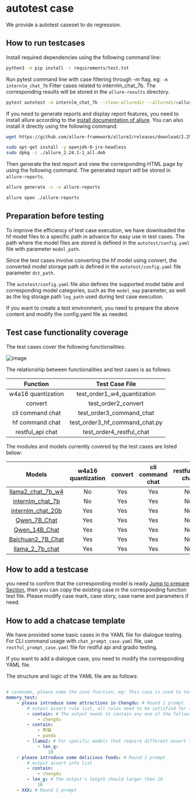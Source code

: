 # autotest case

We provide a autotest caseset to do regression.

## How to run testcases

Install required dependencies using the following command line:

```bash
python3 -m pip install -r requirements/test.txt
```

Run pytest command line with case filtering through -m flag. eg: `-m internlm_chat_7b` Filter cases related to internlm_chat_7b. The corresponding results will be stored in the `allure-results` directory.

```bash
pytest autotest -m internlm_chat_7b --clean-alluredir --alluredir=allure-results
```

If you need to generate reports and display report features, you need to install allure according to the [install documentation of allure](https://allurereport.org/docs/gettingstarted-installation/#install-via-the-system-package-manager-for-linux). You can also install it directly using the following command:



```bash
wget https://github.com/allure-framework/allure2/releases/download/2.25.0/allure_2.24.1-1_all.deb

sudo apt-get install -y openjdk-8-jre-headless
sudo dpkg -i ./allure_2.24.1-1_all.deb
```

Then generate the test report and view the corresponding HTML page by using the following command. The generated report will be stored in `allure-reports`.

```bash
allure generate -c -o allure-reports

allure open ./allure-reports
```

## Preparation before testing

To improve the efficiency of test case execution, we have downloaded the hf model files to a specific path in advance for easy use in test cases. The path where the model files are stored is defined in the `autotest/config.yaml` file with parameter `model_path`.

Since the test cases involve converting the hf model using convert, the converted model storage path is defined in the `autotest/config.yaml` file parameter `dst_path`.

The `autotest/config.yaml` file also defines the supported model table and corresponding model categories, such as the `model_map` parameter, as well as the log storage path `log_path` used during test case execution.

If you want to create a test environment, you need to prepare the above content and modify the config.yaml file as needed.

## Test case functionality coverage

The test cases cover the following functionalities:

![image](https://github.com/InternLM/lmdeploy/assets/145004780/19737e19-5798-4be0-b809-119da4cc65e5)

The relationship between functionalities and test cases is as follows:

| Function           | Test Case File                 |
| :------------------: | :------------------------------: |
| w4a16 quantization | test_order1_w4_quantization    |
| convert            | test_order2_convert            |
| cli command chat   | test_order3_command_chat       |
| hf command chat    | test_order3_hf_command_chat.py |
| restful_api chat   | test_order4_restful_chat       |

The modules and models currently covered by the test cases are listed below:

| Models                                                                     | w4a16 quantization | convert | cli command chat | restful_api chat | hf command chat |
| :--------------------------------------------------------------------------: | :------------------: | :-------: | :----------------: | :----------------: | :---------------: |
| [llama2_chat_7b_w4](https://huggingface.co/lmdeploy/llama2-chat-7b-w4)     | No                 | Yes     | Yes              | No               | Yes             |
| [internlm_chat_7b](https://huggingface.co/internlm/internlm-chat-7b)       | No                 | Yes     | Yes              | No               | Yes             |
| [internlm_chat_20b](https://huggingface.co/internlm/internlm-chat-20b)     | Yes                | Yes     | Yes              | No               | Yes             |
| [Qwen_7B_Chat](https://huggingface.co/Qwen/Qwen-7B-Chat)                   | Yes                | Yes     | Yes              | No               | Yes             |
| [Qwen_14B_Chat](https://huggingface.co/Qwen/Qwen-14B-Chat)                 | Yes                | Yes     | Yes              | No               | Yes             |
| [Baichuan2_7B_Chat](https://huggingface.co/baichuan-inc/Baichuan2-7B-Chat) | Yes                | Yes     | Yes              | No               | Yes             |
| [llama_2_7b_chat](https://huggingface.co/meta-llama/Llama-2-7b-chat)       | Yes                | Yes     | Yes              | No               | Yes             |

## How to add a testcase

you need to confirm that the corresponding model is ready <a href="##Preparation before testing">Jump to prepare Section</a>, then you can copy the existing case in the corresponding function test file. Please modify case mark, case story, case name and parameters if need.

## How to add a chatcase template

We have provided some basic cases in the YAML file for dialogue testing.
For CLI command usage with `chat_prompt_case.yaml` file, use `restful_prompt_case.yaml` file for restful api and gradio testing.

If you want to add a dialogue case, you need to modify the corresponding YAML file.

The structure and logic of the YAML file are as follows:

```yaml

# casename, please name the case function, eg: This case is used to test whether there is memory ability for previous round information during multi-round dialogue.
memory_test:
    - please introduce some attractions in Chengdu: # Round 1 prompt
        # output assert rule list, all rules need to be satisfied for the case to pass.
        - contain: # The output needs to contain any one of the following items
            - chengdu
        - contain:
            - 熊猫
            - panda
        - llama2: # For specific models that require different assert logic, the key is the model type and the value is a list of assert rules. This is a example for llama2 model. In this case, other assert rules will become invalid.
            - len_g:
                10
    - please introduce some delicious foods: # Round 2 prompt
        # output assert info list
        - contain:
            - chengdu
        - len_g: # The output's length should larger then 10
            10
    - XXX: # Round 3 prompt

```
